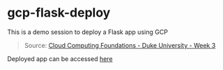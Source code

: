 # gcp-flask-deploy

This is a demo session to deploy a Flask app using GCP
> Source: [Cloud Computing Foundations - Duke University - Week 3](https://www.coursera.org/learn/cloud-computing-foundations-duke)

Deployed app can be accessed [here](https://cloud-data-cd-417912.as.r.appspot.com/)